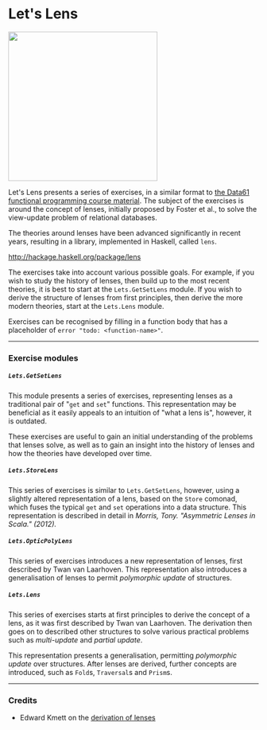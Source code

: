 # Let's Lens

<img src="http://i.imgur.com/0h9dFhl.png" width="300px"/>

Let's Lens presents a series of exercises, in a similar format to
[the Data61 functional programming course material](http://github.com/data61/fp-course).
The subject of the exercises is around the concept of lenses, initially proposed
by  Foster et al., to solve the view-update problem of relational databases.

The theories around lenses have been advanced significantly in recent years,
resulting in a library, implemented in Haskell, called `lens`.

http://hackage.haskell.org/package/lens

The exercises take into account various possible goals. For example, if you wish
to study the history of lenses, then build up to the most recent theories, it is
best to start at the `Lets.GetSetLens` module. If you wish to derive the
structure of lenses from first principles, then derive the more modern theories,
start at the `Lets.Lens` module.

Exercises can be recognised by filling in a function body that has a placeholder
of `error "todo: <function-name>"`.

----

### Exercise modules

##### `Lets.GetSetLens`

This module presents a series of exercises, representing lenses as a traditional
pair of "`get` and `set`" functions. This representation may be beneficial as it
easily appeals to an intuition of "what a lens is", however, it is outdated. 

These exercises are useful to gain an initial understanding of the problems that
lenses solve, as well as to gain an insight into the history of lenses and how
the theories have developed over time.

##### `Lets.StoreLens`

This series of exercises is similar to `Lets.GetSetLens`, however, using a
slightly altered representation of a lens, based on the `Store` comonad, which
fuses the typical `get` and `set` operations into a data structure. This
representation is described in detail in
*Morris, Tony. "Asymmetric Lenses in Scala." (2012).*

##### `Lets.OpticPolyLens`

This series of exercises introduces a new representation of lenses, first
described by Twan van Laarhoven. This representation also introduces a
generalisation of lenses to permit *polymorphic update* of structures.

##### `Lets.Lens`

This series of exercises starts at first principles to derive the concept of a
lens, as it was first described by Twan van Laarhoven. The derivation then goes
on to described other structures to solve various practical problems such as
*multi-update* and *partial update*.

This representation presents a generalisation, permitting *polymorphic update*
over structures. After lenses are derived, further concepts are introduced, such
as `Fold`s, `Traversal`s and `Prism`s.

----

### Credits

* Edward Kmett on the [derivation of lenses](https://github.com/ekmett/lens/wiki/Derivation)
